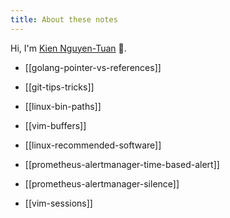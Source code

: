 ```yaml
---
title: About these notes
---
```


Hi, I'm [Kien Nguyen-Tuan](https://github.com/ntk148v/) 👋.


- [[golang-pointer-vs-references]]

- [[git-tips-tricks]]

- [[linux-bin-paths]]

- [[vim-buffers]]

- [[linux-recommended-software]]

- [[prometheus-alertmanager-time-based-alert]]

- [[prometheus-alertmanager-silence]]

- [[vim-sessions]]
